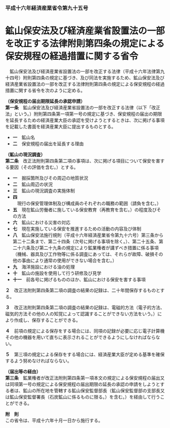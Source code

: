### 平成十六年経済産業省令第九十五号  
# 鉱山保安法及び経済産業省設置法の一部を改正する法律附則第四条の規定による保安規程の経過措置に関する省令  
　鉱山保安法及び経済産業省設置法の一部を改正する法律（平成十六年法律第九十四号）附則第四条の規定に基づき、及び同法を実施するため、鉱山保安法及び経済産業省設置法の一部を改正する法律附則第四条の規定による保安規程の経過措置に関する省令を次のように定める。  
  
**（保安規程の届出期限延長の承認申請）**  
**第一条**　鉱山保安法及び経済産業省設置法の一部を改正する法律（以下「改正法」という。）附則第四条第一項第一号の規定に基づき、保安規程の届出の期限を延長するための経済産業大臣の承認を受けようとするときは、次に掲げる事項を記載した書面を経済産業大臣に提出するものとする。  
* **一**　鉱山名  
* **二**　保安規程の届出を延長する理由  
  
**（鉱山の現況調査）**  
**第二条**　改正法附則第四条第二項の事項は、次に掲げる項目について保安を害する要因（その評価を含む。）とする。  
* **一**　掘採箇所及びその周辺の地質状況  
* **二**　鉱山周辺の状況  
* **三**　鉱山の現況調査の実施体制  
* **四**　現行の保安管理体制及び構成員のそれぞれの職務の範囲（請負を含む。）  
* **五**　現在鉱山労働者に施している保安教育（再教育を含む。）の程度及びその方法  
* **六**　鉱山における災害の対応  
* **七**　現在実施している保安を推進するための活動の内容及び体制  
* **八**　鉱山保安法施行規則（平成十六年経済産業省令第九十六号）第三条から第二十二条まで、第二十四条（次号に掲げる事項を除く。）、第二十五条、第二十六条及び第二十九条の規定により鉱業権者が講ずべき措置に係る事項（機械、器具及び工作物等に係る調査にあっては、それらが故障、破損その他の事由により通常の使用ができない場合を含む。）  
* **九**　海洋施設における油の処理  
* **十**　鉱山の施設を使用して行う研修及び見学  
* **十一**　前各号に掲げるもののほか、鉱山における保安を害する事項  
  
**２**　改正法附則第四条第二項の調査の結果の記録は、二十年間保存するものとする。  
  
**３**　改正法附則第四条第二項の調査の結果の記録は、電磁的方法（電子的方法、磁気的方法その他の人の知覚によって認識することができない方法をいう。）により作成し、保存することができる。  
  
**４**　前項の規定による保存をする場合には、同項の記録が必要に応じ電子計算機その他の機器を用いて直ちに表示されることができるようにしなければならない。  
  
**５**　第三項の規定による保存をする場合には、経済産業大臣が定める基準を確保するよう努めなければならない。  
  
**（届出等の経由）**  
**第三条**　鉱業権者が改正法附則第四条第一項本文の規定による保安規程の届出又は同項第一号の規定による保安規程の届出期限の延長の承認の申請をしようとする者は、鉱山の所在地を管轄する鉱山保安監督部長（鉱山保安監督部の支部長又は鉱山保安監督署長（石炭鉱山に係るものに限る。）を含む。）を経由して行うことができる。  
  
**附　則**  
この省令は、平成十六年十月一日から施行する。  
  
